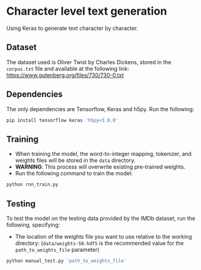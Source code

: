 # Character level text generation

Using Keras to generate text character by character.

## Dataset
The dataset used is Oliver Twist by Charles Dickens, stored in the `corpus.txt` file and available at the following link:
https://www.gutenberg.org/files/730/730-0.txt

## Dependencies
The only dependencies are Tensorflow, Keras and h5py. Run the following:
```bash
pip install tensorflow keras 'h5py<3.0.0'
```
## Training
* When training the model, the word-to-integer mapping, tokenizer, and weights files will be stored in the `data` directory. 
* **WARNING**: This process will overwrite existing pre-trained weights.
* Run the following command to train the model:
```bash
python rnn_train.py
```

## Testing
To test the model on the testing data provided by the IMDb dataset, run the following, specifying:
* The location of the weights file you want to use relative to the working directory:
(`data/weights-50.hdf5` is the recommended value for the `path_to_weights_file` parameter)
```bash
python manual_test.py 'path_to_weights_file'
```
